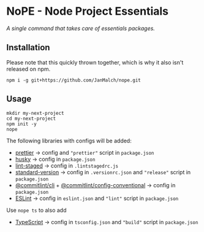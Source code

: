 # NoPE - Node Project Essentials

_A single command that takes care of essentials packages._

## Installation

Please note that this quickly thrown together, which is why it also isn't released on npm.

```
npm i -g git+https://github.com/JanMalch/nope.git
```

## Usage

```
mkdir my-next-project
cd my-next-project
npm init -y
nope
```

The following libraries with configs will be added:

- [prettier](https://www.npmjs.com/package/prettier) &rarr; config and `"prettier"` script in `package.json`
- [husky](https://www.npmjs.com/package/husky) &rarr; config in `package.json`
- [lint-staged](https://www.npmjs.com/package/lint-staged) &rarr; config in `.lintstagedrc.js`
- [standard-version](https://www.npmjs.com/package/standard-version) &rarr; config in `.versionrc.json` and `"release"` script in `package.json`
- [@commitlint/cli](https://www.npmjs.com/package/@commitlint/cli) + [@commitlint/config-conventional](https://www.npmjs.com/package/@commitlint/config-conventional) &rarr; config in `package.json`
- [ESLint](https://www.npmjs.com/package/eslint) &rarr; config in `eslint.json` and `"lint"` script in `package.json`

Use `nope ts` to also add

- [TypeScript](https://www.npmjs.com/package/typescript) &rarr; config in `tsconfig.json` and `"build"` script in `package.json`
